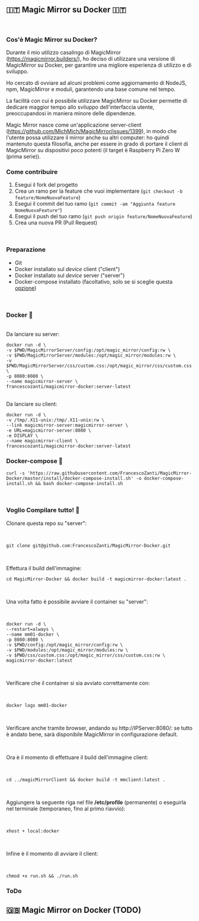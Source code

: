 ## 🇮🇹 Magic Mirror su Docker 🇮🇹
<br>

### Cos'è Magic Mirror su Docker?

Durante il mio utilizzo casalingo di MagicMirror (https://magicmirror.builders/), ho deciso di utilizzare una versione di MagicMirror su Docker, per garantire una migliore esperienza di utilizzo e di sviluppo.

Ho cercato di ovviare ad alcuni problemi come aggiornamento di NodeJS, npm, MagicMirror e moduli, garantendo una base comune nel tempo.

La facilità con cui è possibile utilizzare MagicMirror su Docker permette di dedicare maggior tempo allo sviluppo dell'interfaccia utente, preoccupandosi in maniera minore delle dipendenze.

Magic Mirror nasce come un'applicazione server-client (https://github.com/MichMich/MagicMirror/issues/1399), in modo che l'utente possa utilizzare il mirror anche su altri computer: ho quindi mantenuto questa filosofia, anche per essere in grado di portare il client di MagicMirror su dispositivi poco potenti (il target è Raspberry Pi Zero W (prima serie)).
<br>

### Come contribuire

1. Esegui il fork del progetto
2. Crea un ramo per la feature che vuoi implementare (`git checkout -b feature/NomeNuovaFeature`)
3. Esegui il commit del tuo ramo (`git commit -am "Aggiunta feature NomeNuovaFeature"`)
4. Esegui il push del tuo ramo (`git push origin feature/NomeNuovaFeature`)
5. Crea una nuova PR (Pull Request)
<br>

### Preparazione

- Git
- Docker installato sul *device* client ("client")
- Docker installato sul *device* server ("server")
- Docker-compose installato (facoltativo, solo se si sceglie questa [opzione](#docker-compose))


<br>

### Docker 🚀

<br> Da lanciare su server:

```
docker run -d \
-v $PWD/MagicMirrorServer/config:/opt/magic_mirror/config:rw \
-v $PWD/MagicMirrorServer/modules:/opt/magic_mirror/modules:rw \
-v $PWD/MagicMirrorServer/css/custom.css:/opt/magic_mirror/css/custom.css:rw \
-p 8080:8080 \
--name magicmirror-server \
francescozanti/magicmirror-docker:server-latest 
```

<br> Da lanciare su client:

```
docker run -d \
-v /tmp/.X11-unix:/tmp/.X11-unix:rw \
--link magicmirror-server:magicmirror-server \
-e URL=magicmirror-server:8080 \
-e DISPLAY \
--name magicmirror-client \
francescozanti/magicmirror-docker:server-latest 
```

### Docker-compose 🚀   

```
curl -s 'https://raw.githubusercontent.com/FrancescoZanti/MagicMirror-Docker/master/install/docker-compose-install.sh' -o docker-compose-install.sh && bash docker-compose-install.sh
```

<br>

### Voglio Compilare tutto! 🚀

Clonare questa repo su "server":

<br>

```
git clone git@github.com:FrancescoZanti/MagicMirror-Docker.git
```

<br>

Effettura il build dell'immagine:

```
cd MagicMirror-Docker && docker build -t magicmirror-docker:latest .
```

<br>

Una volta fatto è possibile avviare il container su "server":

<br>

```
docker run -d \
--restart=always \
--name mm01-docker \
-p 8080:8080 \
-v $PWD/config:/opt/magic_mirror/config:rw \
-v $PWD/modules:/opt/magic_mirror/modules:rw \
-v $PWD/css/custom.css:/opt/magic_mirror/css/custom.css:rw \
magicmirror-docker:latest
```

<br>

Verificare che il container si sia avviato correttamente con:

<br>

```
docker logs mm01-docker
```

<br>

Verificare anche tramite browser, andando su http://IPServer:8080/:
se tutto è andato bene, sarà disponibile MagicMirror in configurazione default.

<br>

Ora è il momento di effettuare il build dell'immagine client:

<br>

```
cd ../magicMirrorClient && docker build -t mmclient:latest .
```
<br>

Aggiungere la seguente riga nel file **/etc/profile** (permanente) o eseguirla nel terminale (temporaneo, fino al primo riavvio):

<br>

```
xhost + local:docker
```

<br>



Infine è il momento di avviare il client:

<br>

```
chmod +x run.sh && ./run.sh
```

### ToDo

## 🇬🇧 Magic Mirror on Docker (TODO)

